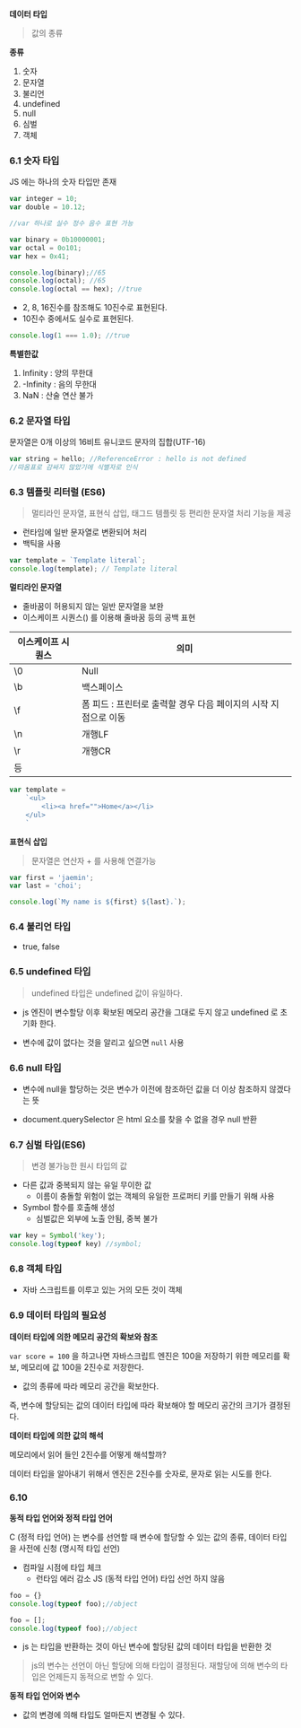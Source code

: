 **데이터 타입**
> 값의 종류

**종류**
1. 숫자
2. 문자열
3. 불리언
4. undefined
5. null
6. 심벌
7. 객체

### 6.1 숫자 타입

JS 에는 하나의 숫자 타입만 존재

```js
var integer = 10;
var double = 10.12;

//var 하나로 실수 정수 음수 표현 가능

var binary = 0b10000001;
var octal = 0o101;
var hex = 0x41;

console.log(binary);//65
console.log(octal); //65
console.log(octal == hex); //true
```

- 2, 8, 16진수를 참조해도 10진수로 표현된다.
- 10진수 중에서도 실수로 표현된다.

```js
console.log(1 === 1.0); //true
```

**특별한값**

1. Infinity : 양의 무한대
2. -Infinity : 음의 무한대
3. NaN : 산술 연산 불가

### 6.2 문자열 타입

문자열은 0개 이상의 16비트 유니코드 문자의 집합(UTF-16)

```js
var string = hello; //ReferenceError : hello is not defined
//따옴표로 감싸지 않았기에 식별자로 인식
```

### 6.3 템플릿 리터럴 (ES6)

> 멀티라인 문자열, 표현식 삽입, 태그드 템플릿 등 편리한 문자열 처리 기능을 제공

- 런타임에 일반 문자열로 변환되어 처리
- 백틱을 사용

```js
var template = `Template literal`;
console.log(template); // Template literal
```

**멀티라인 문자열**

- 줄바꿈이 허용되지 않는 일반 문자열을 보완
- 이스케이프 시퀀스(\) 를 이용해 줄바꿈 등의 공백 표현

| 이스케이프 시퀀스 | 의미                                    |
| --------- | ------------------------------------- |
| \0        | Null                                  |
| \b        | 백스페이스                                 |
| \f        | 폼 피드 : 프린터로 출력할 경우 다음 페이지의 시작 지점으로 이동 |
| \n        | 개행LF                                  |
| \r        | 개행CR                                  |
| 등         |                                       |
```js
var template = 
	`<ul>
		<li><a href="">Home</a></li>
	</ul>
	`
```

**표현식 삽입**

> 문자열은 연산자 + 를 사용해 연결가능

```js
var first = 'jaemin';
var last = 'choi';

console.log(`My name is ${first} ${last}.`);
```

### 6.4 불리언 타입

- true, false

### 6.5 undefined 타입
> undefined 타입은 undefined 값이 유일하다.

- js 엔진이 변수할당 이후 확보된 메모리 공간을 그대로 두지 않고 undefined 로 초기화 한다.

- 변수에 값이 없다는 것을 알리고 싶으면 `null` 사용

### 6.6 null 타입
- 변수에 null을 할당하는 것은 변수가 이전에 참조하던 값을 더 이상 참조하지 않겠다는 뜻

- document.querySelector 은 html 요소를 찾을 수 없을 경우 null 반환

### 6.7 심벌 타입(ES6)
> 변경 불가능한 원시 타입의 값

- 다른 값과 중복되지 않는 유일 무이한 값
	- 이름이 충돌할 위험이 없는 객체의 유일한 프로퍼티 키를 만들기 위해 사용
- Symbol 함수를 호출해 생성
	- 심벌값은 외부에 노출 안됨, 중복 불가

```js
var key = Symbol('key');
console.log(typeof key) //symbol;
```

### 6.8 객체 타입
- 자바 스크립트를 이루고 있는 거의 모든 것이 객체

### 6.9 데이터 타입의 필요성

**데이터 타입에 의한 메모리 공간의 확보와 참조**

`var score = 100` 을 하고나면 자바스크립트 엔진은 100을 저장하기 위한 메모리를 확보, 메모리에 값 100을 2진수로 저장한다.

- 값의 종류에 따라 메모리 공간을 확보한다.

즉, 변수에 할당되는 값의 데이터 타입에 따라 확보해야 할 메모리 공간의 크기가 결정된다.

**데이터 타입에 의한 값의 해석**

메모리에서 읽어 들인 2진수를 어떻게 해석할까?

데이터 타입을 알아내기 위해서 엔진은 2진수를 숫자로, 문자로 읽는 시도를 한다.

### 6.10
**동적 타입 언어와 정적 타입 언어**

C (정적 타입 언어) 는 변수를 선언할 때 변수에 할당할 수 있는 값의 종류, 데이터 타입을 사전에 신청 (명시적 타입 선언)
- 컴파일 시점에 타입 체크
	- 런타임 에러 감소
JS (동적 타입 언어) 타입 선언 하지 않음

```js
foo = {}
console.log(typeof foo);//object

foo = [];
console.log(typeof foo);//object
```

- js 는 타입을 반환하는 것이 아닌 변수에 할당된 값의 데이터 타입을 반환한 것

> js의 변수는 선언이 아닌 할당에 의해 타입이 결정된다.
> 재할당에 의해 변수의 타입은 언제든지 동적으로 변할 수 있다.

**동적 타입 언어와 변수**
- 값의 변경에 의해 타입도 얼마든지 변경될 수 있다.